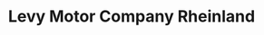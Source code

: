 ---
title: "Levy Motor Company Rheinland"
url: /koeln/levy-motor-company-rheinland/
shop: Autohaus
---